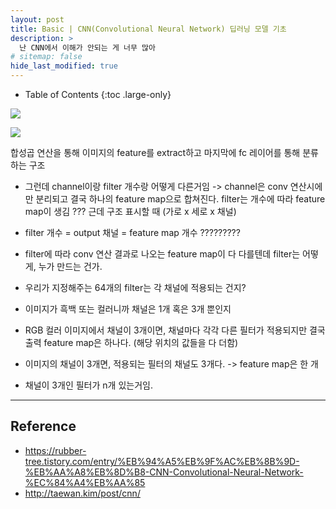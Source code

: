 ```yaml
---
layout: post
title: Basic | CNN(Convolutional Neural Network) 딥러닝 모델 기초
description: >
  난 CNN에서 이해가 안되는 게 너무 많아
# sitemap: false
hide_last_modified: true
---
```


- Table of Contents
{:toc .large-only}

![](https://www.upgrad.com/blog/wp-content/uploads/2020/12/1-4.png)


![](https://vitalflux.com/wp-content/uploads/2021/11/VGG16-CNN-Architecture.png)


합성곱 연산을 통해 이미지의 feature를 extract하고 마지막에 fc 레이어를 통해 분류하는 구조


- 그런데 channel이랑 filter 개수랑 어떻게 다른거임 -> channel은 conv 연산시에만 분리되고 결국 하나의 feature map으로 합쳐진다. filter는 개수에 따라 feature map이 생김 ??? 근데 구조 표시할 때 (가로 x 세로 x 채널)
-  filter 개수 = output 채널 = feature map 개수 ?????????

- filter에 따라 conv 연산 결과로 나오는 feature map이 다 다를텐데 filter는 어떻게, 누가 만드는 건가.

- 우리가 지정해주는 64개의 filter는 각 채널에 적용되는 건지?
- 이미지가 흑백 또는 컬러니까 채널은 1개 혹은 3개 뿐인지
- RGB 컬러 이미지에서 채널이 3개이면, 채널마다 각각 다른 필터가 적용되지만 결국 출력 feature map은 하나다. (해당 위치의 값들을 다 더함)

- 이미지의 채널이 3개면, 적용되는 필터의 채널도 3개다. -> feature map은 한 개
- 채널이 3개인 필터가 n개 있는거임.

--- 
## Reference
- https://rubber-tree.tistory.com/entry/%EB%94%A5%EB%9F%AC%EB%8B%9D-%EB%AA%A8%EB%8D%B8-CNN-Convolutional-Neural-Network-%EC%84%A4%EB%AA%85
- http://taewan.kim/post/cnn/ 